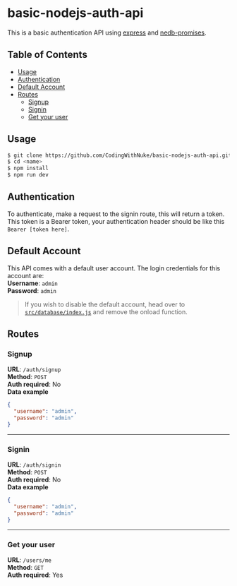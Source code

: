 # basic-nodejs-auth-api
This is a basic authentication API using [express](https://github.com/expressjs/express) and [nedb-promises](https://github.com/bajankristof/nedb-promises).

## Table of Contents
  - [Usage](#usage)
  - [Authentication](#authentication)
  - [Default Account](#default-account)
  - [Routes](#routes)
    - [Signup](#signup)
    - [Signin](#signin)
    - [Get your user](#get-your-user)

## Usage
```bash
$ git clone https://github.com/CodingWithNuke/basic-nodejs-auth-api.git <name>
$ cd <name>
$ npm install
$ npm run dev
```

## Authentication
To authenticate, make a request to the signin route, this will return a token. This token is a Bearer token, your authentication header should be like this `Bearer [token here]`.

## Default Account
This API comes with a default user account. The login credentials for this account are:  
**Username**: `admin`  
**Password**: `admin`  

> If you wish to disable the default account, head over to [`src/database/index.js`](src/database/index.js) and remove the onload function.

## Routes

### Signup
**URL**: `/auth/signup`  
**Method**: `POST`  
**Auth required**: No  
**Data example**  
```json
{
  "username": "admin",
  "password": "admin"
}
```
---
### Signin
**URL**: `/auth/signin`  
**Method**: `POST`  
**Auth required**: No  
**Data example**  
```json
{
  "username": "admin",
  "password": "admin"
}
```
---
### Get your user
**URL**: `/users/me`  
**Method**: `GET`  
**Auth required**: Yes  